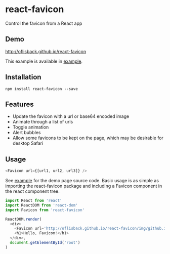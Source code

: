 # react-favicon

Control the favicon from a React app

## Demo

http://oflisback.github.io/react-favicon

This example is available in [example](./example).

## Installation

```
npm install react-favicon --save
```

## Features

- Update the favicon with a url or base64 encoded image
- Animate through a list of urls
- Toggle animation
- Alert bubbles
- Allow some favicons to be kept on the page, which may be desirable for desktop Safari

## Usage

```javascript
<Favicon url={[url1, url2, url3]} />
```

See [example](./example) for the demo page source code. Basic usage is as simple as importing the react-favicon package and including a Favicon component in the react component tree.

```javascript
import React from 'react'
import ReactDOM from 'react-dom'
import Favicon from 'react-favicon'

ReactDOM.render(
  <div>
    <Favicon url='http://oflisback.github.io/react-favicon/img/github.ico' />
    <h1>Hello, Favicon!</h1>
  </div>,
  document.getElementById('root')
)
```
